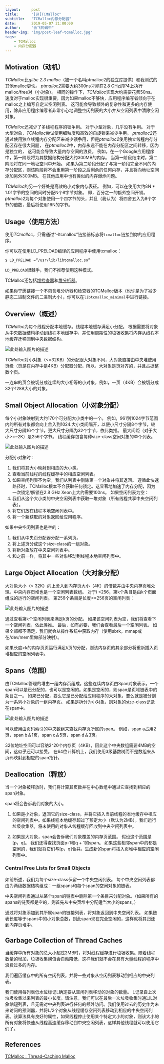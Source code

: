 ```yaml
---
layout:     post
title:      "[译]TCMalloc"
subtitle:   "TCMalloc内存分配器"
date:       2019-05-07 21:00:00
author:     "会飞的蜗牛"
header-img: "img/post-leaf-tcmalloc.jpg"
tags:
    - TCMalloc
    - 内存分配器
---
```


## Motivation（动机）
*TCMalloc*比*glibc 2.3 malloc*（被一个名叫ptmalloc2的独立库提供）和我测试的其他malloc更快。 *ptmalloc2*需要大约300ns才能在2.8 GHz的P4上执行malloc/free对（小对象）。 相同的操作下，*TCMalloc*实现大约需要花费50ns。 速度对于malloc实现很重要，因为如果malloc不够快，应用程序编写者倾向于在malloc之上编写自定义空闲列表。 这可能会导致额外的复杂性和更多的内存使用，除非应用程序编写者非常小心地调整空闲列表的大小并从空闲列表中清除空闲对象。

*TCMalloc*还减少了多线程程序的锁争用。 对于小型对象，几乎没有争用。 对于大型对象，*TCMalloc*尝试使用细粒度和高效的自旋锁来减少争用。 *ptmalloc2*还通过使用独立线程内存分配区来减少锁争用，但是*ptmalloc2*使用独立线程内存分配区存在很大问题， 在*ptmalloc2*中，内存永远不能在内存分配区之间转移，因为是独立的， 这可能会导致大量内存空间的浪费。 例如，在一个Google应用程序中，第一阶段将为其数据结构分配大约300MB的内存。 当第一阶段结束时，第二阶段将在同一地址空间中开始。 如果为第二阶段分配了与第一阶段完全不同的内存分配区，则该阶段将不会重用第一阶段之后剩余的任何内存，并且将向地址空间添加另外300MB。 在其他应用中也有类似的内存爆炸问题。

*TCMalloc*的另一个好处是高效的小对象内存表征。 例如，可以在使用大约8N * 1.01字节的空间的同时分配N个8字节对象。 即，百分之一的额外空间开销。 *ptmalloc2*为每个对象使用一个四字节的头，并且（我认为）将四舍五入为8个字节的倍数，最后将使用16N的字节。

## Usage（使用方法）
使用*TCmalloc*，只需通过“-ltcmalloc”链接器标志将```tcmalloc```链接到你的应用程序。

你可以在使用LD_PRELOAD编译的应用程序中使用tcmalloc：

```$ LD_PRELOAD =“/usr/lib/libtcmalloc.so”```

```LD_PRELOAD```很棘手，我们不推荐使用这种模式。

TCMalloc还包括[堆检查器](http://goog-perftools.sourceforge.net/doc/heap_checker.html)和[堆分析器](http://goog-perftools.sourceforge.net/doc/heap_profiler.html)。

如果你宁愿链接一个不包含堆分析器和检查器的TCMalloc版本（也许是为了减少静态二进制文件的二进制大小），你可以在```libtcmalloc_minimal```中进行链接。

## Overview（概述）
*TCMalloc*为每个线程分配本地缓存。线程本地缓存满足小分配。 根据需要将对象从中央数据结构移动到线程本地缓存中，并使用周期性的垃圾收集将内存从线程本地缓存迁移回到中央数据结构。

![此处输入图片的描述][1]

*TCMalloc*对小对象（<=32KB）的分配跟大对象不同，大对象直接由中央堆使用页级（页是在内存中是4KB）分配器分配，所以，大对象是页对齐的，并且占据整数个页。

一连串的页会被切分成连续的大小相等的小对象，例如，一页（4KB）会被切分成32个128B大小的对象。

## Small Object Allocation（小对象分配）
每个小对象映射到大约170个可分配大小类中的一个。 例如，961到1024字节范围内的所有对象都会向上舍入到1024.大小类间隔开，以便小尺寸分隔8个字节，较大尺寸分隔16个字节，更大尺寸分隔为32个字节，依此类推。 最大间距（对于大小>=~2K）是256个字节。
线程缓存包含每种size-class空闲对象的单个列表。

![此处输入图片的描述][2]

分配小对象时：

1. 我们将其大小映射到相应的大小类。
2. 查看当前线程的线程缓存中的相应空闲列表。
3. 如果空闲列表不为空，我们从列表中删除第一个对象并将其返回。
遵循此快速路径时，TCMalloc根本不会获取任何锁定。这显著地加速了内存分配，因为一次锁定/解锁在2.8 GHz Xeon上大约需要100ns。
如果空闲列表为空：
1. 我们从这个大小类的中央空闲列表中获取一堆对象（所有线程共享中央空闲列表）。
2. 将它们放在线程本地空闲列表中。
3. 将一个新获取的对象返回给应用程序。

如果中央空闲列表也是空的：
1. 我们从中央页分配器分配一系列页。
2. 将上述页分成这个size-class的一组对象。
3. 将新对象放在中央空闲列表中。
4. 和之前一样，将其中一些对象移动到线程本地空闲列表中。

## Large Object Allocation（大对象分配）
大对象大小（> 32K）向上舍入到内存页大小（4K）的倍数并由中央内存页堆处理。中央内存页堆也是一个空闲列表数组。 对于i <256，第k个条目是由k个页面组成的运行的空闲列表。 第256个条目是长度>=256页的空闲列表：

![此处输入图片的描述][3]

通过查看第k个空闲列表来满足k页的分配。 如果该空闲列表为空，我们将查看下一个空闲列表，依此类推。 最后，如有必要，我们会查看最后一个空闲列表。 如果全部都不满足，我们就会从操作系统中获取内存（使用sbrk，mmap或在/dev/mem里做部分映射）。

如果长度>k的内存页页运行满足k页的分配，则该内存页的其余部分将重新插入页堆相应的空闲列表中。

## Spans（范围）
由TCMalloc管理的堆由一组内存页组成。这些连续内存页由Span对象表示。一个span可以是已分配的，也可以是空闲的。如果是空闲的，则span是页堆链表中的条目之一。 如果已分配，要么它是已分配给应用程序的大对象，要么就是被分割为一系列小对象的一组内存页。 如果是拆分为小对象，则对象的size-class记录在span中。

![此处输入图片的描述][4]

可以使用由页码索引的中央数组来查找内存页所属的span。 例如，span a占用2页，span b占1页，span c占5页，span d占3页。

32位地址空间可以容纳2^20个内存页（4KB），因此这个中央数组需要4MB的空间，这似乎还可以接受。 在64位计算机上，我们使用3级基数树而不是数组来从页码映射到相应的span指针。

## Deallocation（释放）
当一个对象被释放时，我们将计算其页数并在中心数组中通过它查找到相应的span对象。

span将会告诉我们对象的大小。

1. 如果是小对象，返回它的size-class，并将它插入当前线程的本地缓存中相应的空闲列表中。如果线程本地缓存超过了预定大小（默认为2MB），我们运行垃圾收集器，将未使用的对象从线程缓存回收到中央空闲列表中。

2. 如果是大对象，span会告诉我们对象覆盖的内存页范围。 假设这个范围是[p，q]。 我们还得查找页面p-1和q + 1的span。 如果这些相邻span中的都是空闲的，我们就将它们与[p，q]合并。生成新的span将插入页堆中相应的空闲列表中。

### Central Free Lists for Small Objects
如前所述，我们为每个size-class保留一个中央空闲列表。 每个中央空闲列表都由为两级数据结构组成：一组spans和每个span的空闲对象的链表。

中央空闲列表通过从某个span的链表中删除第一个条目来分配对象。（如果所有的spans的链表都是空的，则首先从中央页堆中分配适当大小的spans。）

通过将对象添加到其所属span的链接列表，将对象返回到中央空闲列表。 如果链表长度等于spans中的小对象总数，则此span现在完全空闲的，这样就将其归还到内存页堆中。

## Garbage Collection of Thread Caches
当缓存中所有对象的总大小超过2MB时，将对线程缓存进行垃圾收集。随着线程数量的增加，垃圾收集阈值会自动降低，这样我们就不会在具有大量线程的程序中浪费过多的内存。

我们遍历缓存中的所有空闲列表，并将一些对象从空闲列表移动到相应的中央列表。

我们使用每列表低水位标记L确定要从空闲列表移动的对象的数量。 L记录自上次垃圾收集以来列表的最小长度。请注意，我们可以在最后一次垃圾收集时通过L对象缩短列表，且无需对中央列表进行任何的额外访问。我们使用过去的历史作为未来访问的预测器，并将L/2个对象从线程缓存空闲列表移动到相应的中央空闲列表。该算法具有良好的属性，如果线程停止使用某个特定大小的对象，则该大小的所有对象将快速从线程高速缓存移动到中央空闲列表，这样其他线程就可以使用它们了。

## References
[TCMalloc : Thread-Caching Malloc](http://goog-perftools.sourceforge.net/doc/tcmalloc.html)


  [1]: http://goog-perftools.sourceforge.net/doc/overview.gif
  [2]: http://goog-perftools.sourceforge.net/doc/threadheap.gif
  [3]: http://goog-perftools.sourceforge.net/doc/pageheap.gif
  [4]: http://goog-perftools.sourceforge.net/doc/spanmap.gif